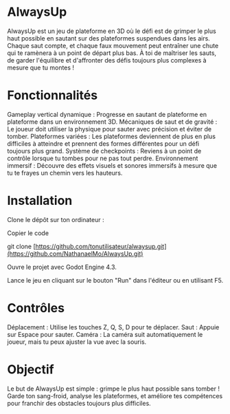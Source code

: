 # AlwaysUp
AlwaysUp est un jeu de plateforme en 3D où le défi est de grimper le plus haut possible en sautant sur des plateformes suspendues dans les airs. Chaque saut compte, et chaque faux mouvement peut entraîner une chute qui te ramènera à un point de départ plus bas. À toi de maîtriser les sauts, de garder l'équilibre et d'affronter des défis toujours plus complexes à mesure que tu montes !

# Fonctionnalités
Gameplay vertical dynamique : Progresse en sautant de plateforme en plateforme dans un environnement 3D.
Mécaniques de saut et de gravité : Le joueur doit utiliser la physique pour sauter avec précision et éviter de tomber.
Plateformes variées : Les plateformes deviennent de plus en plus difficiles à atteindre et prennent des formes différentes pour un défi toujours plus grand.
Système de checkpoints : Reviens à un point de contrôle lorsque tu tombes pour ne pas tout perdre.
Environnement immersif : Découvre des effets visuels et sonores immersifs à mesure que tu te frayes un chemin vers les hauteurs.

# Installation
Clone le dépôt sur ton ordinateur :

Copier le code

git clone [https://github.com/tonutilisateur/alwaysup.git](https://github.com/NathanaelMo/AlwaysUp.git)

Ouvre le projet avec Godot Engine 4.3.

Lance le jeu en cliquant sur le bouton "Run" dans l'éditeur ou en utilisant F5.

# Contrôles
Déplacement : Utilise les touches Z, Q, S, D pour te déplacer.
Saut : Appuie sur Espace pour sauter.
Caméra : La caméra suit automatiquement le joueur, mais tu peux ajuster la vue avec la souris.

# Objectif
Le but de AlwaysUp est simple : grimpe le plus haut possible sans tomber ! Garde ton sang-froid, analyse les plateformes, et améliore tes compétences pour franchir des obstacles toujours plus difficiles.
